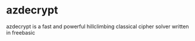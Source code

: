 # azdecrypt
azdecrypt is a fast and powerful hillclimbing classical cipher solver written in freebasic
